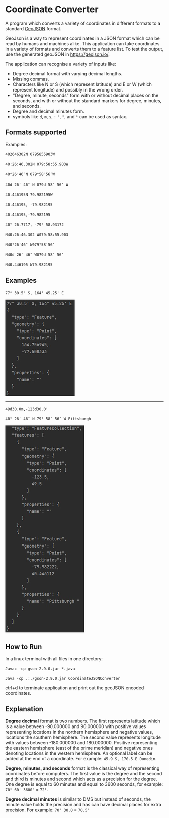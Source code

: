 # Coordinate Converter
A program which converts a variety of coordinates in different formats to a standard [GeoJSON](https://en.wikipedia.org/wiki/GeoJSON) format.

GeoJson is a way to represent coordinates in a JSON format which can be read by humans and machines alike. This application can take coordinates in a variety of formats and converts them to a feature list. To test the output, use the generated geoJSON in https://geojson.io/.

The application can recognise a variety of inputs like:
* Degree decimal format with varying decimal lengths.
* Missing commas.
* Characters like N or S (which represent latitude) and E or W (which represent longitude) and possibly in the wrong order.
* "Degree, minute, seconds" form with or without decimal places on the seconds, and with or without the standard markers for degree, minutes, and seconds.
* Degree and decimal minutes form.
* symbols like `d`, `m`, `s`, `:` `'`, `"`, and `°` can be used as syntax.

## Formats supported

Examples:

    402646302N 0795855903W

    40:26:46.302N 079:58:55.903W

    40°26′46″N 079°58′56″W

    40d 26′ 46″ N 079d 58′ 56″ W

    40.446195N 79.982195W

    40.446195, -79.982195

    40.446195,-79.982195

    40° 26.7717, -79° 58.93172

    N40:26:46.302 W079:58:55.903

    N40°26′46″ W079°58′56″

    N40d 26′ 46″ W079d 58′ 56″

    N40.446195 W79.982195


## Examples

`77° 30.5' S, 164° 45.25' E`

![example 1](example1.jpg)

---

`49d30.0m,-123d30.0'`

`40° 26′ 46″ N 79° 58′ 56″ W Pittsburgh`



![example 2](example2.jpg)

## How to Run

In a linux terminal with all files in one directory:

`Javac -cp gson-2.9.0.jar *.java`

`Java -cp .:./gson-2.9.0.jar CoordinateJSONConverter`

ctrl+d to terminate application and print out the geoJSON encoded coordinates.

## Explanation

**Degree decimal** format is two numbers. The first represents latitude which is a value between -90.000000 and 90.000000 with positive values representing locations in the northern hemisphere and negative values, locations the southern hemisphere. The second value represents longitude with values between -180.000000 and 180.000000. Positive representing the eastern hemisphere (east of the prime meridian) and negative ones denoting locations in the western hemisphere. An optional label can be added at the end of a coordinate. For example: `45.9 S, 170.5 E Dunedin`.

**Degree, minutes, and seconds** format is the classical way of representing coordinates before computers. The first value is the degree and the second and third is minutes and second which acts as a precision for the degree. One degree is equal to 60 minutes and equal to 3600 seconds, for example: `70° 60' 3600"` = `72°`.

**Degree decimal minutes** is similar to DMS but instead of seconds, the minute value holds the precision and has can have decimal places for extra precision. For example: `70° 30.0` = `70.5°`



